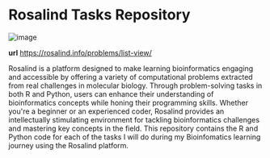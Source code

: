 # Rosalind Tasks Repository

![image](https://github.com/KurayiChawatama/Rosalind_Tasks/assets/142725139/8b51a2a0-aec2-4870-9d68-18fe372ef34a)

**url** https://rosalind.info/problems/list-view/

Rosalind is a platform designed to make learning bioinformatics engaging and accessible by offering a variety of computational problems extracted from real challenges in molecular biology. Through problem-solving tasks in both R and Python, users can enhance their understanding of bioinformatics concepts while honing their programming skills. Whether you're a beginner or an experienced coder, Rosalind provides an intellectually stimulating environment for tackling bioinformatics challenges and mastering key concepts in the field.
This repository contains the R and Python code for each of the tasks I will do during my Bioinfomatics learning  journey using the Rosalind platform.

